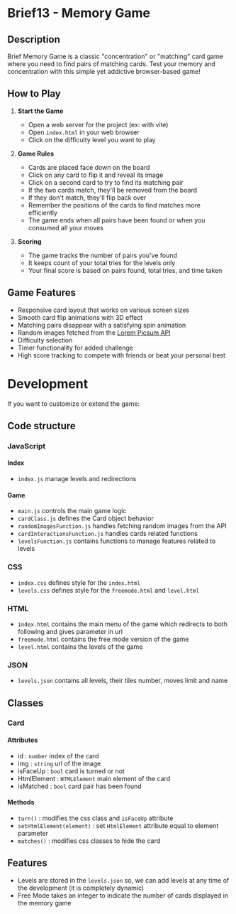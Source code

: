 # Brief13 - Memory Game

## Description

Brief Memory Game is a classic "concentration" or "matching" card game where you need to find pairs of matching cards.
Test your memory and concentration with this simple yet addictive browser-based game!

## How to Play

1. **Start the Game**
   - Open a web server for the project (ex: with vite)
   - Open `index.html` in your web browser
   - Click on the difficulty level you want to play 

2. **Game Rules**
   - Cards are placed face down on the board
   - Click on any card to flip it and reveal its image
   - Click on a second card to try to find its matching pair
   - If the two cards match, they'll be removed from the board
   - If they don't match, they'll flip back over
   - Remember the positions of the cards to find matches more efficiently
   - The game ends when all pairs have been found or when you consumed all your moves

3. **Scoring**
   - The game tracks the number of pairs you've found
   - It keeps count of your total tries for the levels only
   - Your final score is based on pairs found, total tries, and time taken

## Game Features

- Responsive card layout that works on various screen sizes
- Smooth card flip animations with 3D effect
- Matching pairs disappear with a satisfying spin animation
- Random images fetched from the [Lorem Picsum API](https://picsum.photos/)
- Difficulty selection
- Timer functionality for added challenge
- High score tracking to compete with friends or beat your personal best

# Development

If you want to customize or extend the game:

## Code structure

### JavaScript
#### Index
- `index.js` manage levels and redirections
   
#### Game
- `main.js` controls the main game logic
- `cardClass.js` defines the Card object behavior
- `randomImagesFunction.js` handles fetching random images from the API
- `cardInteractionsFunction.js` handles cards related functions
- `levelsFunction.js` contains functions to manage features related to levels

### CSS
- `index.css` defines style for the `index.html`
- `levels.css` defines style for the `freemode.html` and `level.html`

### HTML
- `index.html` contains the main menu of the game which redirects to both following and gives parameter in url
- `freemode.html` contains the free mode version of the game
- `level.html` contains the levels of the game

### JSON
- `levels.json` contains all levels, their tiles number, moves limit and name

## Classes

### Card
#### Attributes
- id : `number` index of the card
- img : `string` url of the image
- isFaceUp : `bool` card is turned or not
- HtmlElement : `HTMLElement` main element of the card
- isMatched : `bool` card pair has been found

#### Methods
- `turn()` : modifies the css class and `isFaceUp` attribute
- `setHtmlElement(element)` : set `HtmlElement` attribute equal to element parameter
- `matches()` : modifies css classes to hide the card

## Features
- Levels are stored in the `levels.json` so, we can add levels at any time of the development (it is completely dynamic)
- Free Mode takes an integer to indicate the number of cards displayed in the memory game